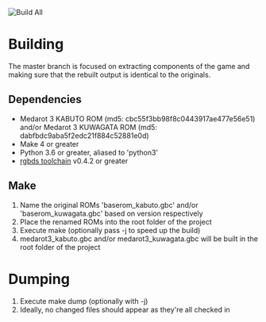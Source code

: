 ![Build All](https://github.com/Medabots/medarot3/actions/workflows/build.yml/badge.svg?branch=master)

# Building

The master branch is focused on extracting components of the game and making sure that the rebuilt output is identical to the originals.

## Dependencies

* Medarot 3 KABUTO ROM (md5: cbc55f3bb98f8c0443917ae477e56e51) and/or Medarot 3 KUWAGATA ROM (md5: dabfbdc9aba5f2edc21f884c52881e0d)
* Make 4 or greater
* Python 3.6 or greater, aliased to 'python3'
* [rgbds toolchain](https://github.com/rednex/rgbds) v0.4.2 or greater

## Make

1. Name the original ROMs 'baserom_kabuto.gbc' and/or 'baserom_kuwagata.gbc' based on version respectively
1. Place the renamed ROMs into the root folder of the project
1. Execute make (optionally pass -j to speed up the build)
1. medarot3_kabuto.gbc and/or medarot3_kuwagata.gbc will be built in the root folder of the project

# Dumping

1. Execute make dump (optionally with -j)
1. Ideally, no changed files should appear as they're all checked in